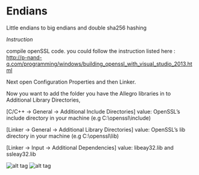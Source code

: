 # Endians
Little endians to big endians and double sha256 hashing

*Instruction*

compile openSSL code. you could follow the instruction listed here : http://p-nand-q.com/programming/windows/building_openssl_with_visual_studio_2013.html

Next open Configuration Properties and then Linker.

Now you want to add the folder you have the Allegro libraries in to Additional Library Directories,

[C/C++ -> General -> Additional Include Directories] value: OpenSSL’s include directory in your machine (e.g C:\openssl\include)

[Linker -> General -> Additional Library Directories] value: OpenSSL’s lib directory in your machine (e.g C:\openssl\lib)

[Linker -> Input -> Additional Dependencies] value: libeay32.lib and ssleay32.lib


![alt tag](https://s18.postimg.org/hhudvh1op/include.png)
![alt tag](https://s18.postimg.org/pbuzgv9hl/link.png)
